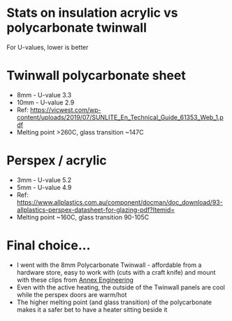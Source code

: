 # Stats on insulation acrylic vs polycarbonate twinwall
For U-values, lower is better

# Twinwall polycarbonate sheet
- 8mm - U-value 3.3
- 10mm - U-value 2.9
- Ref: https://vicwest.com/wp-content/uploads/2019/07/SUNLITE_En_Technical_Guide_61353_Web_1.pdf
- Melting point >260C, glass transition ~147C

# Perspex / acrylic
- 3mm - U-value 5.2
- 5mm - U-value 4.9
- Ref: https://www.allplastics.com.au/component/docman/doc_download/93-allplastics-perspex-datasheet-for-glazing-pdf?Itemid=
- Melting point ~160C, glass transition 90-105C

# Final choice...
- I went with the 8mm Polycarbonate Twinwall - affordable from a hardware store, easy to work with (cuts with a craft knife) and mount with these clips from [Annex Engineering](https://github.com/Annex-Engineering/Annex-Engineering_User_Mods/tree/main/Printers/All_Printers/annex_dev-Panel_2020_Clips_and_Hinges)
- Even with the active heating, the outside of the Twinwall panels are cool while the perspex doors are warm/hot
- The higher melting point (and glass transition) of the polycarbonate makes it a safer bet to have a heater sitting beside it
